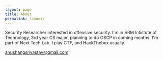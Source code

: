```yaml
---
layout: page
title: About
permalink: /about/
---
```


Security Researcher interested in offensive security.
I'm in SRM Intistute of Technology, 3rd year CS major, planning to do OSCP in coming months. I'm part of Next Tech Lab. I play CTF, and HackThebox usually.  


[anushangsrivastav@gmail.com](mailto:anushangsrivastav@gmail.com)
